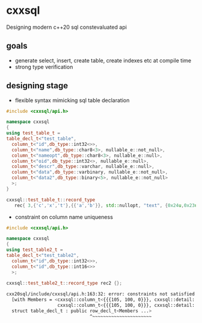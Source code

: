 # cxxsql

Designing modern c++20 sql constevaluated api

## goals

 - generate select, insert, create table, create indexes etc at compile time
 - strong type verification 
 
## designing stage

 -  flexible syntax mimicking sql table declaration
```C++
#include <cxxsql/api.h>

namespace cxxsql
{
using test_table_t = 
table_decl_t<"test_table",
  column_t<"id",db_type::int32<>>,
  column_t<"name",db_type::char8<3>, nullable_e::not_null>,
  column_t<"nameopt",db_type::char8<3>, nullable_e::null>,
  column_t<"oid",db_type::int32<>, nullable_e::null>,
  column_t<"descr",db_type::varchar, nullable_e::null>,
  column_t<"data",db_type::varbinary, nullable_e::not_null>,
  column_t<"data2",db_type::binary<5>, nullable_e::not_null>
  >;
}

cxxsql::test_table_t::record_type
   rec{ 3,{'c','x','t'},{{'a','b'}}, std::nullopt, "text", {0x24u,0x23u,0x25u},{0x0u,0x1u,0x2u,0x3u} };
```

 - constraint on column name uniqueness
 
```C++
#include <cxxsql/api.h>

namespace cxxsql
{
using test_table2_t = 
table_decl_t<"test_table2",
  column_t<"id",db_type::int32<>>,
  column_t<"id",db_type::int16<>>
  >;
  
cxxsql::test_table2_t::record_type rec2 {};
```

```bash
cxx20sql/include/cxxsql/api.h:163:32: error: constraints not satisfied for class template 'row_decl_t' 
  [with Members = <cxxsql::column_t<{{{105, 100, 0}}}, cxxsql::detail::db_type<cxxsql::db_type_e::int32, 0>, cxxsql::nullable_e::not_null>,
                   cxxsql::column_t<{{{105, 100, 0}}}, cxxsql::detail::db_type<cxxsql::db_type_e::int16, 0>, cxxsql::nullable_e::not_null>>]
  struct table_decl_t : public row_decl_t<Members ...>
                               ^~~~~~~~~~~~~~~~~~~~~~~
                               
```
